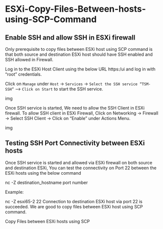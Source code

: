 # ESXi-Copy-Files-Between-hosts-using-SCP-Command
<!-- http://www.vmwarearena.com/how-to-copy-files-between-esxi-hosts-using-scp-command/ -->

## Enable SSH and allow SSH in ESXi firewall
Only prerequisite to copy files between ESXi host using SCP command is that both source and destination ESXi host should have SSH enabled and SSH allowed in Firewall. 

Log in to the ESXi Host Client using the below URL https:<ESXi host name or IP>/ui and log in with “root” credentials.

Click on `Manage` under `Host` -> `Services` -> `Select the SSH service “TSM-SSH”` –> `Click on Start` to start the SSH service.

img

Once SSH service is started, We need to allow the SSH Client in ESXi firewall. To allow SSH client in ESXi Firewall, Click on Networking -> Firewall -> Select SSH Client -> Click on “Enable” under Actions Menu.

img

## Testing SSH Port Connectivity between ESXi hosts
Once SSH service is started and allowed via ESXi firewall on both source and destination ESXi, You can test the connectivity on Port 22 between the ESXi hosts using the below command

nc -Z destination_hostname port number

Example:

nc -Z esxi65-2 22
Connection to destination ESXi host via port 22 is succeeded. We are good to copy files between ESXi host using SCP command.

Copy Files between ESXi hosts using SCP

 
